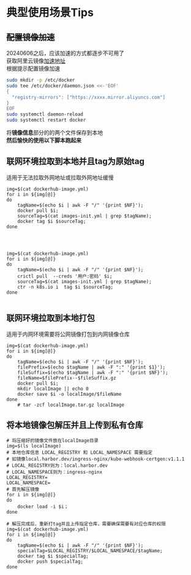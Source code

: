 


# 典型使用场景Tips
## ~~配置镜像加速~~
20240606之后，应该加速的方式都逐步不可用了  
获取阿里云镜像[加速地址](https://cr.console.aliyun.com/cn-hangzhou/instances/mirrors)  
根据提示配置镜像加速  
```bash
sudo mkdir -p /etc/docker
sudo tee /etc/docker/daemon.json <<-'EOF'
{
  "registry-mirrors": ["https://xxxx.mirror.aliyuncs.com"]
}
EOF
sudo systemctl daemon-reload
sudo systemctl restart docker
```

将**镜像信息**部分的的两个文件保存到本地  
**然后愉快的使用以下脚本跑起来**
## 联网环境拉取到本地并且tag为原始tag
适用于无法拉取外网地址或拉取外网地址缓慢

```shell
img=$(cat dockerhub-image.yml)
for i in ${img[@]}
do
    tagName=$(echo $i | awk -F "/" '{print $NF}');
    docker pull $i;
    sourceTag=$(cat images-init.yml | grep $tagName);
    docker tag $i $sourceTag;
done




img=$(cat dockerhub-image.yml)
for i in ${img[@]}
do
    tagName=$(echo $i | awk -F "/" '{print $NF}');
    crictl pull  --creds '用户:密码' $i;
    sourceTag=$(cat images-init.yml | grep $tagName);
    ctr -n k8s.io i  tag $i $sourceTag;
done


```


## 联网环境拉取到本地打包

适用于内网环境需要将公网镜像打包到内网镜像仓库
```shell
img=$(cat dockerhub-image.yml)
for i in ${img[@]}
do
    tagName=$(echo $i | awk -F "/" '{print $NF}');
    filePrefix=$(echo $tagName | awk -F ":" '{print $1}');
    fileSuffix=$(echo $tagName | awk -F ":" '{print $NF}');
    fileName=$filePrefix--$fileSuffix.gz
    docker pull $i;
    mkdir localImage || echo 0
    docker save $i -o localImage/$fileName 
done
    # tar -zcf localImage.tar.gz localImage
```

## 将本地镜像包解压并且上传到私有仓库

```shell
# 将压缩好的镜像文件放在localImage目录
img=$(ls localImage)
# 本地仓库信息 LOCAL_REGISTRY 和 LOCAL_NAMESPACE 需要指定
# 如镜像local.harbor.dev/ingress-nginx/kube-webhook-certgen:v1.1.1
# LOCAL_REGISTRY则为：local.harbor.dev
# LOCAL_NAMESPACE则为：ingress-nginx
LOCAL_REGISTRY=
LOCAL_NAMESPACE=
# 首先解压镜像
for i in ${img[@]}
do
    docker load -i $i；
done

# 解压完成后，重新打tag并且上传指定仓库，需要确保需要有对应仓库的权限
img=$(cat dockerhub-image.yml)
for i in ${img[@]}
do
    tagName=$(echo $i | awk -F "/" '{print $NF}');
    specialTag=$LOCAL_REGISTRY/$LOCAL_NAMESPACE/$tagName;
    docker tag $i $specialTag;
    docker push $specialTag;
done
```
